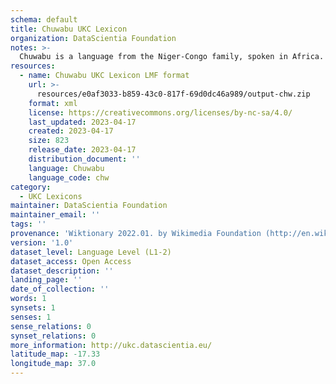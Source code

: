 ```yaml
---
schema: default
title: Chuwabu UKC Lexicon
organization: DataScientia Foundation
notes: >-
  Chuwabu is a language from the Niger-Congo family, spoken in Africa. The UKC Lexicon of Chuwabu is represented as a lexico-semantic network. It consists of words, word senses, synsets, as well as sense-level and synset-level relationships.
resources:
  - name: Chuwabu UKC Lexicon LMF format
    url: >-
      resources/e0af3033-b859-43c0-817f-69d0dc46a989/output-chw.zip
    format: xml
    license: https://creativecommons.org/licenses/by-nc-sa/4.0/
    last_updated: 2023-04-17
    created: 2023-04-17
    size: 823
    release_date: 2023-04-17
    distribution_document: ''
    language: Chuwabu
    language_code: chw
category:
  - UKC Lexicons
maintainer: DataScientia Foundation
maintainer_email: ''
tags: ''
provenance: 'Wiktionary 2022.01. by Wikimedia Foundation (http://en.wiktionary.org); Princeton WordNet 2.1 by Princeton University (https://wordnet.princeton.edu)'
version: '1.0'
dataset_level: Language Level (L1-2)
dataset_access: Open Access
dataset_description: ''
landing_page: ''
date_of_collection: ''
words: 1
synsets: 1
senses: 1
sense_relations: 0
synset_relations: 0
more_information: http://ukc.datascientia.eu/
latitude_map: -17.33
longitude_map: 37.0
---
```

